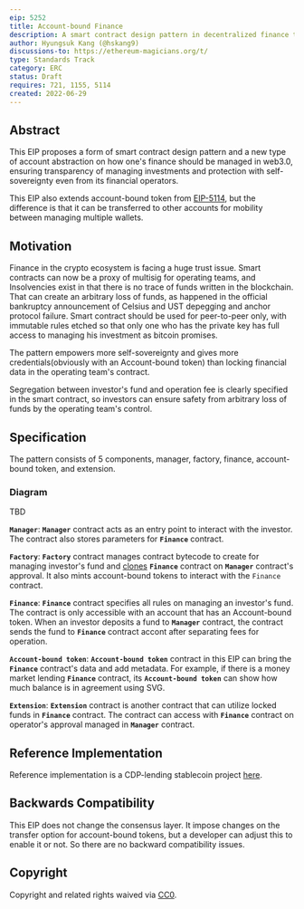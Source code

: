 ```yaml
---
eip: 5252
title: Account-bound Finance
description: A smart contract design pattern in decentralized finance to remove insolvency and arbitrary loss of funds using blockchain technology only. Extension of EIP-5114
author: Hyungsuk Kang (@hskang9)
discussions-to: https://ethereum-magicians.org/t/
type: Standards Track
category: ERC
status: Draft
requires: 721, 1155, 5114
created: 2022-06-29
---
```


## Abstract
This EIP proposes a form of smart contract design pattern and a new type of account abstraction on how one's finance should be managed in web3.0, ensuring transparency of managing investments and protection with self-sovereignty even from its financial operators.

This EIP also extends account-bound token from [EIP-5114](https://eips.ethereum.org/EIPS/eip-5114), but the difference is that it can be transferred to other accounts for mobility between managing multiple wallets.

## Motivation

Finance in the crypto ecosystem is facing a huge trust issue. Smart contracts can now be a proxy of multisig for operating teams, and Insolvencies exist in that there is no trace of funds written in the blockchain. That can create an arbitrary loss of funds, as happened in the official bankruptcy announcement of Celsius and UST depegging and anchor protocol failure. Smart contract should be used for peer-to-peer only, with immutable rules etched so that only one who has the private key has full access to managing his investment as bitcoin promises. 

The pattern empowers more self-sovereignty and gives more credentials(obviously with an Account-bound token) than locking financial data in the operating team's contract.

Segregation between investor's fund and operation fee is clearly specified in the smart contract, so investors can ensure safety from arbitrary loss of funds by the operating team's control.

## Specification

The pattern consists of 5 components, manager, factory, finance, account-bound token, and extension.

### Diagram

TBD

**`Manager`**: **`Manager`** contract acts as an entry point to interact with the investor. The contract also stores parameters for **`Finance`** contract.

**`Factory`**: **`Factory`** contract manages contract bytecode to create for managing investor's fund and [clones](https://soliditydeveloper.com/clonefactory/) **`Finance`** contract on **`Manager`** contract's approval. It also mints account-bound tokens to interact with the `Finance` contract.

**`Finance`**: **`Finance`** contract specifies all rules on managing an investor's fund. The contract is only accessible with an account that has an Account-bound token. When an investor deposits a fund to **`Manager`** contract, the contract sends the fund to **`Finance`** contract accont after separating fees for operation. 

**`Account-bound token`**: **`Account-bound token`** contract in this EIP can bring the **`Finance`** contract's data and add metadata. For example, if there is a money market lending **`Finance`** contract, its **`Account-bound token`** can show how much balance is in agreement using SVG.

**`Extension`**: **`Extension`** contract is another contract that can utilize locked funds in **`Finance`** contract. The contract can access with **`Finance`** contract on operator's approval managed in **`Manager`** contract.

## Reference Implementation

Reference implementation is a CDP-lending stablecoin project [here](https://github.com/digitalnativeinc/standard-evm/tree/master/contracts/vaults/meter).

## Backwards Compatibility
This EIP does not change the consensus layer. It impose changes on the transfer option for account-bound tokens, but a developer can adjust this to enable it or not. So there are no backward compatibility issues.

## Copyright
Copyright and related rights waived via [CC0](../LICENSE.md).
